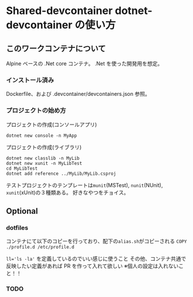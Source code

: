 # Shared-devcontainer dotnet-devcontainer の使い方

## このワークコンテナについて

Alpine ベースの .Net core コンテナ。
.Net を使った開発用を想定。

### インストール済み
Dockerfile、および .devcontainer/devcontainers.json 参照。

### プロジェクトの始め方

プロジェクトの作成(コンソールアプリ)
```
dotnet new console -n MyApp
```

プロジェクトの作成(ライブラリ)
```
dotnet new classlib -n MyLib
dotnet new xunit -n MyLibTest
cd MyLibTest
dotnet add reference ../MyLib/MyLib.csproj
```
テストプロジェクトのテンプレートは`munit`(MSTest), `nunit`(NUnit), `xunit`(xUnit)の３種類ある。
好きなやつをチョイス。

## Optional

### dotfiles

コンテナにて以下のコピーを行っており、配下の`alias.sh`がコピーされる
`COPY ./profile.d /etc/profile.d`

`ll='ls -la'` を定義しているのでいい感じに使うこと
その他、コンテナ共通で反映したい定義があれば PR を作って入れて欲しい
※個人の設定は入れないこと！！

### TODO

